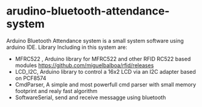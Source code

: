 # arudino-bluetooth-attendance-system
Arduino Bluetooth Attendance system is a small system software using arduino IDE.
Library Including in this system are:
- MFRC522 , Arduino library for MFRC522 and other RFID RC522 based modules
  https://github.com/miguelbalboa/rfid/releases
- LCD_I2C, Arduino library to control a 16x2 LCD via an I2C adapter based on PCF8574
- CmdParser, A simple and most powerfull cmd parser with small memory footprint and realy fast algorithm
- SoftwareSerial, send and receive messagge using bluetooth
